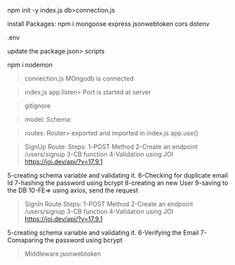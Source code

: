 npm init -y
index.js
db>connection.js

install Packages:
npm i mongoose express jsonwebtoken cors dotenv

.env 

update the package.json> scripts

npm i nodemon

>connection.js
>MOngodb is connected

>index,js
>app.listen> Port is started at server 

>gitignore

>model:
Schema:

>routes:
Router> exported and imported in index.js
app.use()

>SignUp Route:
Steps:
1-POST Method
2-Create an endpoint /users/signup
3-CB function
4-Validation using JOI
https://joi.dev/api/?v=17.9.1

5-creating schema variable and validating it.
6-Checking for duplicate email Id
7-hashing the password using bcrypt 
8-creating an new User
9-saving to the DB
10-FE=> using axios, send the request

>SignIn Route
Steps:
1-POST Method
2-Create an endpoint /users/signup
3-CB function
4-Validation using JOI
https://joi.dev/api/?v=17.9.1

5-creating schema variable and validating it.
6-Verifying the Email
7-Comaparing the password using bcrypt

>Middleware
>jsonwebtoken





